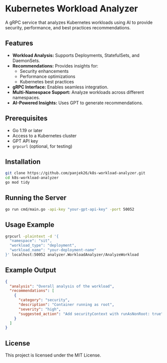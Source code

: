# Kubernetes Workload Analyzer

A gRPC service that analyzes Kubernetes workloads using AI to provide security, performance, and best practices recommendations.

## Features

- **Workload Analysis:** Supports Deployments, StatefulSets, and DaemonSets.
- **Recommendations:** Provides insights for:
  - Security enhancements
  - Performance optimizations
  - Kubernetes best practices
- **gRPC Interface:** Enables seamless integration.
- **Multi-Namespace Support:** Analyze workloads across different namespaces.
- **AI-Powered Insights:** Uses GPT to generate recommendations.

## Prerequisites

- Go 1.19 or later
- Access to a Kubernetes cluster
- GPT API key
- `grpcurl` (optional, for testing)

## Installation

```sh
git clone https://github.com/panjek26/k8s-workload-analyzer.git
cd k8s-workload-analyzer
go mod tidy
```

## Running the Server

```sh
go run cmd/main.go -api-key "your-gpt-api-key" -port 50052
```

## Usage Example

```sh
grpcurl -plaintext -d '{
  "namespace": "sit",
  "workload_type": "deployment",
  "workload_name": "your-deployment-name"
}' localhost:50052 analyzer.WorkloadAnalyzer/AnalyzeWorkload
```

## Example Output

```json
{
  "analysis": "Overall analysis of the workload",
  "recommendations": [
    {
      "category": "security",
      "description": "Container running as root",
      "severity": "high",
      "suggested_action": "Add securityContext with runAsNonRoot: true"
    }
  ]
}
```

## License

This project is licensed under the MIT License.

